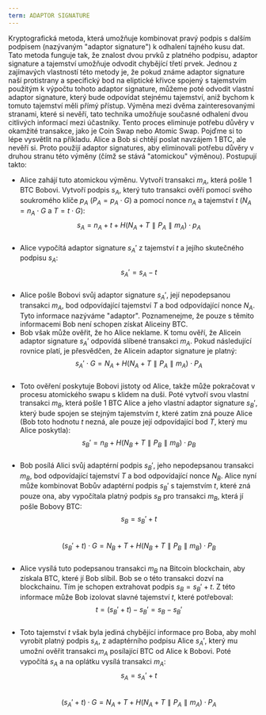 ```yaml
---
term: ADAPTOR SIGNATURE
---
```


Kryptografická metoda, která umožňuje kombinovat pravý podpis s dalším podpisem (nazývaným "adaptor signature") k odhalení tajného kusu dat. Tato metoda funguje tak, že znalost dvou prvků z platného podpisu, adaptor signature a tajemství umožňuje odvodit chybějící třetí prvek. Jednou z zajímavých vlastností této metody je, že pokud známe adaptor signature naší protistrany a specifický bod na eliptické křivce spojený s tajemstvím použitým k výpočtu tohoto adaptor signature, můžeme poté odvodit vlastní adaptor signature, který bude odpovídat stejnému tajemství, aniž bychom k tomuto tajemství měli přímý přístup. Výměna mezi dvěma zainteresovanými stranami, které si nevěří, tato technika umožňuje současné odhalení dvou citlivých informací mezi účastníky. Tento proces eliminuje potřebu důvěry v okamžité transakce, jako je Coin Swap nebo Atomic Swap. Pojďme si to lépe vysvětlit na příkladu. Alice a Bob si chtějí poslat navzájem 1 BTC, ale nevěří si. Proto použijí adaptor signatures, aby eliminovali potřebu důvěry v druhou stranu této výměny (čímž se stává "atomickou" výměnou). Postupují takto:
* Alice zahájí tuto atomickou výměnu. Vytvoří transakci $m_A$, která pošle 1 BTC Bobovi. Vytvoří podpis $s_A$, který tuto transakci ověří pomocí svého soukromého klíče $p_A$ ($P_A = p_A \cdot G$) a pomocí nonce $n_A$ a tajemství $t$ ($N_A = n_A \cdot G$ a $T = t \cdot G$): 
$$s_A = n_A + t + H(N_A + T \parallel P_A \parallel m_A) \cdot p_A$$
&nbsp;
* Alice vypočítá adaptor signature $s_A'$ z tajemství $t$ a jejího skutečného podpisu $s_A$:  
$$s_A' = s_A - t$$
&nbsp;
* Alice pošle Bobovi svůj adaptor signature $s_A'$, její nepodepsanou transakci $m_A$, bod odpovídající tajemství $T$ a bod odpovídající nonce $N_A$. Tyto informace nazýváme "adaptor". Poznamenejme, že pouze s těmito informacemi Bob není schopen získat Aliceiny BTC.
* Bob však může ověřit, že ho Alice neklame. K tomu ověří, že Alicein adaptor signature $s_A'$ odpovídá slíbené transakci $m_A$. Pokud následující rovnice platí, je přesvědčen, že Alicein adaptor signature je platný: 
$$s_A' \cdot G = N_A + H(N_A + T \parallel P_A \parallel m_A) \cdot P_A$$
&nbsp;
* Toto ověření poskytuje Bobovi jistoty od Alice, takže může pokračovat v procesu atomického swapu s klidem na duši. Poté vytvoří svou vlastní transakci $m_B$, která pošle 1 BTC Alice a jeho vlastní adaptor signature $s_B'$, který bude spojen se stejným tajemstvím $t$, které zatím zná pouze Alice (Bob toto hodnotu $t$ nezná, ale pouze její odpovídající bod $T$, který mu Alice poskytla): $$s_B' = n_B + H(N_B + T \parallel P_B \parallel m_B) \cdot p_B$$
&nbsp;
* Bob posílá Alici svůj adaptérní podpis $s_B'$, jeho nepodepsanou transakci $m_B$, bod odpovídající tajemství $T$ a bod odpovídající nonce $N_B$. Alice nyní může kombinovat Bobův adaptérní podpis $s_B'$ s tajemstvím $t$, které zná pouze ona, aby vypočítala platný podpis $s_B$ pro transakci $m_B$, která jí pošle Bobovy BTC: $$s_B = s_B' + t$$
&nbsp;
$$(s_B' + t) \cdot G = N_B + T + H(N_B + T \parallel P_B \parallel m_B) \cdot P_B$$
&nbsp;
* Alice vysílá tuto podepsanou transakci $m_B$ na Bitcoin blockchain, aby získala BTC, které jí Bob slíbil. Bob se o této transakci dozví na blockchainu. Tím je schopen extrahovat podpis $s_B = s_B' + t$. Z této informace může Bob izolovat slavné tajemství $t$, které potřeboval:
$$t = (s_B' + t) - s_B' = s_B - s_B'$$
&nbsp;
* Toto tajemství $t$ však byla jediná chybějící informace pro Boba, aby mohl vyrobit platný podpis $s_A$, z adaptérního podpisu Alice $s_A'$, který mu umožní ověřit transakci $m_A$ posílající BTC od Alice k Bobovi. Poté vypočítá $s_A$ a na oplátku vysílá transakci $m_A$: $$s_A = s_A' + t$$
&nbsp;
$$(s_A' + t) \cdot G = N_A + T + H(N_A + T \parallel P_A \parallel m_A) \cdot P_A$$